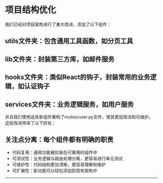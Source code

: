 # 项目结构优化

我们已经对项目架构进行了重大改进，添加了以下组件：
## utils文件夹：包含通用工具函数，如分页工具
## lib文件夹：封装第三方库，如邮件服务
## hooks文件夹：类似React的钩子，封装常用的业务逻辑，如认证钩子
## services文件夹：业务逻辑服务，如用户服务

并且我们使用这些新组件重构了routes/user.py文件，使其更加简洁和可维护。
这些改进带来了以下好处：
## 关注点分离：每个组件都有明确的职责
- 代码复用：通用功能被封装在可重用的组件中
- 可测试性：业务逻辑与路由处理分离，更容易进行单元测试
- 可维护性：代码结构更加清晰，更容易理解和维护
- 可扩展性：新功能可以轻松添加到现有架构中



-------------------------------------------------